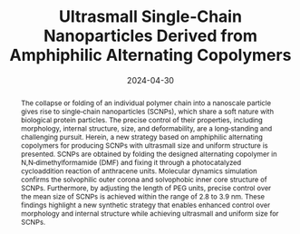 ---
title: "Ultrasmall Single‐Chain Nanoparticles Derived from Amphiphilic Alternating Copolymers"
authors:
- Chufeng Qi
- You-Liang Zhu
- Huanyu Zhao
- Zhong‐Yuan Lu
date: "2024-04-30"
doi: "10.1002/marc.202400087"
publication_types: ["期刊文章"]
publication: "Macromolecular Rapid Communications"
publication_short: "Macromol. Rapid Commun."
abstract: "<!--more-->
The collapse or folding of an individual polymer chain into a  nanoscale particle gives rise to single‐chain nanoparticles (SCNPs),  which share a soft nature with biological protein particles. The precise  control of their properties, including morphology, internal structure,  size, and deformability, are a long‐standing and challenging pursuit.  Herein, a new strategy based on amphiphilic alternating copolymers for  producing SCNPs with ultrasmall size and uniform structure is presented.  SCNPs are obtained by folding the designed alternating copolymer in  N,N‐dimethylformamide (DMF) and fixing it through a photocatalyzed  cycloaddition reaction of anthracene units. Molecular dynamics  simulation confirms the solvophilic outer corona and solvophobic inner  core structure of SCNPs. Furthermore, by adjusting the length of PEG  units, precise control over the mean size of SCNPs is achieved within  the range of 2.8 to 3.9 nm. These findings highlight a new  synthetic strategy that enables enhanced control over morphology and  internal structure while achieving ultrasmall and uniform size for  SCNPs."
url_pdf: "https://onlinelibrary.wiley.com/doi/10.1002/marc.202400087"
---